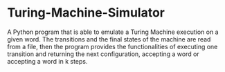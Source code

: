 # Turing-Machine-Simulator
A Python program that is able to emulate a Turing Machine execution on a given word. The transitions and the final states of the machine are read from a file, then the program provides the functionalities of executing one transition and returning the next configuration, accepting a word or accepting a word in k steps.
